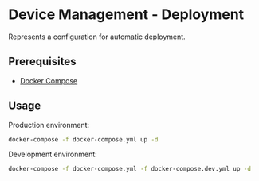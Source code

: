 # Device Management - Deployment

Represents a configuration for automatic deployment.

## Prerequisites

* [Docker Compose](https://docs.docker.com/compose/)

## Usage

Production environment:
```bash
docker-compose -f docker-compose.yml up -d
```

Development environment:
```bash
docker-compose -f docker-compose.yml -f docker-compose.dev.yml up -d
```
